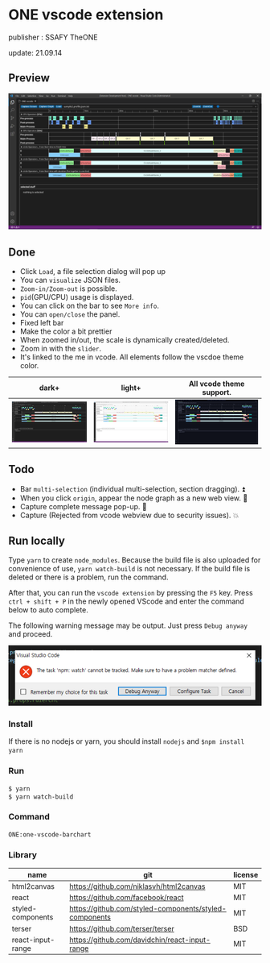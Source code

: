 # ONE vscode extension

publisher : SSAFY TheONE

update: 21.09.14



## Preview

![image-20210914142617522](README.assets/image-20210914142617522.png)



## Done

- Click `Load`, a file selection dialog will pop up
- You can `visualize` JSON files.
- `Zoom-in/Zoom-out` is possible.
- `pid`(GPU/CPU) usage is displayed.
- You can click on the bar to see `More info`.
- You can `open/close`  the panel.
- Fixed left bar
- Make the color a bit prettier
- When zoomed in/out, the scale is dynamically created/deleted.
- Zoom in with the `slider`.
- It's linked to the me in vcode. All elements follow the vscdoe theme color.

| dark+                           | light+                            | All vcode theme support.      |
| ------------------------------- | --------------------------------- | ----------------------------- |
| ![dark](README.assets/dark.PNG) | ![light](README.assets/light.PNG) | ![etc](README.assets/etc.PNG) |



## Todo

- Bar `multi-selection` (individual multi-selection, section dragging). ⏫
- When you click `origin`, appear the node graph as a new web view. 🔼
- Capture complete message pop-up. 🔽
- Capture (Rejected from vcode webview due to security issues). 💥





## Run locally

Type `yarn` to create `node_modules`. Because the build file is also uploaded for convenience of use, `yarn watch-build` is not necessary. If the build file is deleted or there is a problem, run the command.

After that, you can run the `vscode extension` by pressing the `F5` key. Press `ctrl + shift + P` in the newly opened VScode and enter the command below to auto complete.

The following warning message may be output. Just press `Debug anyway` and proceed.

![image-20210907140731033](README.assets/image-20210907140731033.png)



### Install

If there is no nodejs or yarn, you should install `nodejs` and `$npm install yarn`



### Run

```
$ yarn
$ yarn watch-build
```



### Command

```
ONE:one-vscode-barchart
```



### Library

| name              | git                                                    | license |
| ----------------- | ------------------------------------------------------ | ------- |
| html2canvas       | https://github.com/niklasvh/html2canvas                | MIT     |
| react             | https://github.com/facebook/react                      | MIT     |
| styled-components | https://github.com/styled-components/styled-components | MIT     |
| terser            | https://github.com/terser/terser                       | BSD     |
| react-input-range | https://github.com/davidchin/react-input-range         | MIT     |

